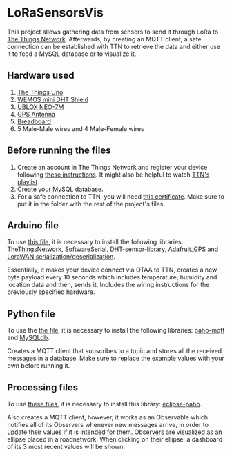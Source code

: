 # LoRaSensorsVis
This project allows gathering data from sensors to send it through LoRa to [The Things Network](https://www.thethingsnetwork.org). Afterwards, by creating an MQTT client, a safe connection can be established with TTN to retrieve the data and either use it to feed a MySQL database or to visualize it.

## **Hardware used**
1. [The Things Uno](https://www.thethingsnetwork.org/docs/devices/uno/)
2. [WEMOS mini DHT Shield](https://hobbycomponents.com/shields/868-wemos-d1-mini-dht-temphum-shield)
3. [UBLOX NEO-7M](https://www.u-blox.com/en/product/neo-7-series)
4. [GPS Antenna](https://www.adafruit.com/product/960)
5. [Breadboard](https://learn.sparkfun.com/tutorials/how-to-use-a-breadboard)
6. 5 Male-Male wires and 4 Male-Female wires

## **Before running the files**
1. Create an account in The Things Network and register your device following [these instructions](https://www.youtube.com/watch?v=28Fh5OF8ev0). It might also be helpful to watch [TTN's playlist](https://www.youtube.com/watch?v=JrNjY-pGuno&list=PLM8eOeiKY7JVwrBYRHxsf9p0VM_dVapXl).
2. Create your MySQL database.
3. For a safe connection to TTN, you will need [this certificate](https://www.thethingsnetwork.org/docs/applications/mqtt/api.html). Make sure to put it in the folder with the rest of the project's files.

## **Arduino file**
To use [this file](https://github.com/JesusGarcia98/LoRaSensorsVis/blob/master/LoRaNode/LoRaNode.ino), it is necessary to install the following libraries: [TheThingsNetwork](https://github.com/TheThingsNetwork/arduino-device-lib), [SoftwareSerial](https://www.robot-r-us.com/e/995-softwareserial.html), [DHT-sensor-library](https://github.com/adafruit/DHT-sensor-library), [Adafruit_GPS](https://github.com/adafruit/Adafruit_GPS) and [LoraWAN serialization/deserialization](https://github.com/thesolarnomad/lora-serialization).

Essentially, it makes your device connect via OTAA to TTN, creates a new byte payload every 10 seconds which includes temperature, humidity and location data and then, sends it. Includes the wiring instructions for the previously specified hardware.

## **Python file**
To use the [the file](https://github.com/JesusGarcia98/LoRaSensorsVis/blob/master/MQTT.py), it is necessary to install the following libraries: [paho-mqtt](https://pypi.org/project/paho-mqtt/) and [MySQLdb](https://stackoverflow.com/questions/25865270/how-to-install-python-mysqldb-module-using-pip).

Creates a MQTT client that subscribes to a topic and stores all the received messages in a database. Make sure to replace the example values with your own before running it.

## **Processing files**
To use [these files](https://github.com/JesusGarcia98/LoRaSensorsVis/tree/master/SensorsVIZ), it is necessary to install this library: [eclipse-paho](https://www.eclipse.org/paho/downloads.php).

Also creates a MQTT client, however, it works as an Observable which notifies all of its Observers whenever new messages arrive, in order to update their values if it is intended for them. Observers are visualized as an ellipse placed in a roadnetwork. When clicking on their ellipse, a dashboard of its 3 most recent values will be shown.
